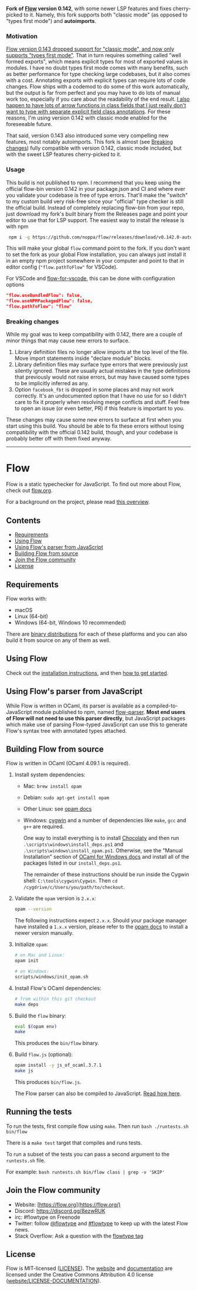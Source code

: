**Fork of [Flow](https://github.com/facebook/flow) version 0.142**, with some
newer LSP features and fixes
cherry-picked to it. Namely, this fork supports both "classic mode" (as
opposed to "types first mode") and **autoimports**.

### Motivation
[Flow version 0.143 dropped support for "classic mode", and now
only supports "types first mode"](https://medium.com/flow-type/types-first-a-scalable-new-architecture-for-flow-3d8c7ba1d4eb).
That in turn requires something called
"well formed exports", which means explicit types for most of exported values
in modules. I have no doubt types first mode comes with many benefits, such
as better performance for type checking large codebases, but it also comes
with a cost. Annotating exports with explicit types can require lots of code
changes. Flow ships with a codemod to do some of this work automatically, but
the output is far from perfect and you may have to do lots of manual work
too, especially if you care about the readability of the end result. [I also
happen to have lots of arrow functions in class fields that I just really
don't want to type with separate explicit field class annotations](https://github.com/facebook/flow/issues/8541). For these
reasons, I'm using version 0.142 with classic mode enabled for the
foreseeable future.

That said, version 0.143 also introduced some very compelling new features,
most notably autoimports. This fork is almost (see [Breaking changes](#breaking-changes))
fully compatible with version 0.142, classic mode included, but with the
sweet LSP features cherry-picked to it.

### Usage
This build is not published to npm. I recommend that you keep using the
official flow-bin version 0.142 in your package.json and CI and where ever
you validate your codebase is free of type errors. That'll make the "switch"
to my custom build very risk-free since your "official" type checker is still
the official build. Instead of completely replacing flow-bin from your repo,
just download my fork's built binary from the Releases page and point your
editor to use that for LSP support.
The easiest way to install the release is with npm
```sh
 npm i -g https://github.com/noppa/flow/releases/download/v0.142.0-autoimports.1/flow-bin-0.142.0.tgz
 ```
 This will make your global `flow` command point to the fork. If you don't
 want to set the fork as your global Flow installation, you can always just
 install it in an empty npm project somewhere in your computer and point
 to that in editor config (`"flow.pathToFlow"` for VSCode).

For VSCode and [flow-for-vscode](https://github.com/flowtype/flow-for-vscode), this can
be done with configuration options

```json
"flow.useBundledFlow": false,
"flow.useNPMPackagedFlow": false,
"flow.pathToFlow": "flow"
```


### Breaking changes
While my goal was to keep compatibility with 0.142, there
are a couple of minor things that may cause new errors to surface.

1. Library definition files no longer allow imports at the top level of the file. Move
import statements inside "declare module" blocks.
2. Library definition files may surface type errors that were previously just
silently ignored. These are usually actual mistakes in the type definitions
that previously would not raise errors, but may have caused some types to be
implicitly inferred as any.
3. Option `facebook_fbt` is dropped in some places and may not work
correctly. It's an undocumented option that I have no use for so I didn't
care to fix it properly when resolving merge conflicts and stuff. Feel free
to open an issue (or even better, PR) if this feature is important to you.

These changes may cause some new errors to surface at first when you start
using this build. You should be able to fix these errors without losing
compatibility with the official 0.142 build, though, and your codebase is
probably better off with them fixed anyway.


---

# Flow

Flow is a static typechecker for JavaScript. To find out more about Flow, check out [flow.org](https://flow.org/).

For a background on the project, please read [this overview](https://flow.org/en/docs/lang/).

## Contents

- [Requirements](#requirements)
- [Using Flow](#using-flow)
- [Using Flow's parser from JavaScript](#using-flows-parser-from-javascript)
- [Building Flow from source](#building-flow-from-source)
- [Join the Flow community](#join-the-flow-community)
- [License](#license)


## Requirements

Flow works with:

* macOS
* Linux (64-bit)
* Windows (64-bit, Windows 10 recommended)

There are [binary distributions](https://github.com/facebook/flow/releases) for each of these platforms and you can also build it from source on any of them as well.

## Using Flow

Check out the [installation instructions](https://flow.org/en/docs/install/), and then [how to get started](https://flow.org/en/docs/usage/).

## Using Flow's parser from JavaScript

While Flow is written in OCaml, its parser is available as a compiled-to-JavaScript module published to npm, named [flow-parser](https://www.npmjs.com/package/flow-parser). **Most end users of Flow
will not need to use this parser directly**, but JavaScript packages which make use of parsing
Flow-typed JavaScript can use this to generate Flow's syntax tree with annotated types attached.

## Building Flow from source

Flow is written in OCaml (OCaml 4.09.1 is required).

1. Install system dependencies:

    - Mac: `brew install opam`
    - Debian: `sudo apt-get install opam`
    - Other Linux: see [opam docs](https://opam.ocaml.org/doc/Install.html)
    - Windows: [cygwin](https://cygwin.com/) and a number of dependencies like `make`, `gcc` and `g++` are required.

      One way to install everything is to install [Chocolaty](https://chocolatey.org/) and then run `.\scripts\windows\install_deps.ps1` and `.\scripts\windows\install_opam.ps1`. Otherwise, see the "Manual Installation" section of [OCaml for Windows docs](https://fdopen.github.io/opam-repository-mingw/installation/) and install all of the packages listed in our `install_deps.ps1`.

      The remainder of these instructions should be run inside the Cygwin shell: `C:\tools\cygwin\Cygwin`. Then `cd /cygdrive/c/Users/you/path/to/checkout`.

2. Validate the `opam` version is `2.x.x`:

    ```sh
    opam --version
    ```

    The following instructions expect `2.x.x`. Should your package manager have installed a `1.x.x` version, please refer to the [opam docs](https://opam.ocaml.org/doc/Install.html) to install a newer version manually.

3. Initialize `opam`:

    ```sh
    # on Mac and Linux:
    opam init

    # on Windows:
    scripts/windows/init_opam.sh
    ```

4. Install Flow's OCaml dependencies:

    ```sh
    # from within this git checkout
    make deps
    ```

5. Build the `flow` binary:

    ```sh
    eval $(opam env)
    make
    ```

    This produces the `bin/flow` binary.

6. Build `flow.js` (optional):

    ```sh
    opam install -y js_of_ocaml.3.7.1
    make js
    ```

    This produces `bin/flow.js`.

    The Flow parser can also be compiled to JavaScript. [Read how here](src/parser/README.md).

## Running the tests

To run the tests, first compile flow using `make`. Then run `bash ./runtests.sh bin/flow`

There is a `make test` target that compiles and runs tests.

To run a subset of the tests you can pass a second argument to the `runtests.sh` file.

For example: `bash runtests.sh bin/flow class | grep -v 'SKIP'`

## Join the Flow community
* Website: [https://flow.org](https://flow.org/)
* Discord: https://discord.gg/8ezwRUK
* irc: #flowtype on Freenode
* Twitter: follow [@flowtype](https://twitter.com/flowtype) and [#flowtype](https://twitter.com/hashtag/flowtype) to keep up with the latest Flow news.
* Stack Overflow: Ask a question with the [flowtype tag](https://stackoverflow.com/questions/tagged/flowtype)

## License
Flow is MIT-licensed ([LICENSE](https://github.com/facebook/flow/blob/master/LICENSE)). The [website](https://flow.org/) and [documentation](https://flow.org/en/docs/) are licensed under the Creative Commons Attribution 4.0 license ([website/LICENSE-DOCUMENTATION](https://github.com/facebook/flow/blob/master/website/LICENSE-DOCUMENTATION)).
